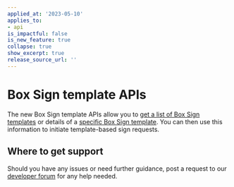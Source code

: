 ```yaml
---
applied_at: '2023-05-10'
applies_to: 
- api
is_impactful: false
is_new_feature: true
collapse: true
show_excerpt: true
release_source_url: ''
---
```


# Box Sign template APIs

The new Box Sign template APIs allow you to [get a list of Box Sign templates][1] or details of a
[specific Box Sign template][2]. 
You can then use this information to initiate template-based sign requests.
## Where to get support

Should you have any issues or need further guidance, post a request to
our [developer forum][3] for any help needed. 

[1]: e://get-sign-templates
[2]: e://get-sign-templates-id
[3]: https://support.box.com/hc/en-us/community/topics/360001932973-Platform-and-Developer-Forum
